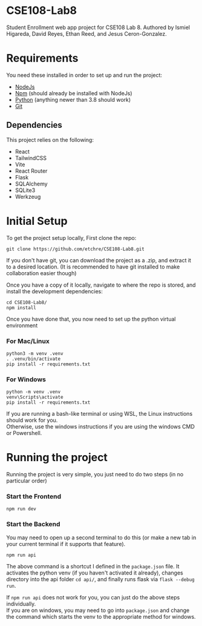 # CSE108-Lab8
Student Enrollment web app project for CSE108 Lab 8.
Authored by Ismiel Higareda, David Reyes, Ethan Reed, and Jesus Ceron-Gonzalez.

# Requirements
You need these installed in order to set up and run the project:
- [NodeJs](https://nodejs.org/en/download)
- [Npm](https://docs.npmjs.com/downloading-and-installing-node-js-and-npm) (should already be installed with NodeJs)
- [Python](https://www.python.org/downloads/) (anything newer than 3.8 should work)
- [Git](https://git-scm.com/downloads)

## Dependencies
This project relies on the following:
- React 
- TailwindCSS
- Vite
- React Router
- Flask
- SQLAlchemy
- SQLite3
- Werkzeug
# Initial Setup
To get the project setup locally, First clone the repo:

```aiignore
git clone https://github.com/etchre/CSE108-Lab8.git
```
If you don't have git, you can download the project as a .zip, and extract it to a desired location. (It is recommended to have git installed to make collaboration easier though)  

Once you have a copy of it locally, navigate to where the repo is stored, and install the development dependencies:
```aiignore
cd CSE108-Lab8/
npm install
```
Once you have done that, you now need to set up the python virtual environment
### For Mac/Linux
```aiignore
python3 -m venv .venv
. .venv/bin/activate
pip install -r requirements.txt
```
### For Windows
```aiignore
python -m venv .venv
venv\Scripts\activate
pip install -r requirements.txt
```
If you are running a bash-like terminal or using WSL, the Linux instructions should work for you.  
Otherwise, use the windows instructions if you are using the windows CMD or Powershell.
# Running the project
Running the project is very simple, you just need to do two steps (in no particular order)
### Start the Frontend
```aiignore
npm run dev
```
### Start the Backend
You may need to open up a second terminal to do this (or make a new tab in your current terminal if it supports that feature).
```aiignore
npm run api
```
The above command is a shortcut I defined in the `package.json` file. It activates the python venv (if you haven't activated it already), changes directory into the api folder `cd api/`, and finally runs flask via `flask --debug run`.

If `npm run api` does not work for you, you can just do the above steps individually.  
If you are on windows, you may need to go into `package.json` and change the command which starts the venv to the appropriate method for windows.
